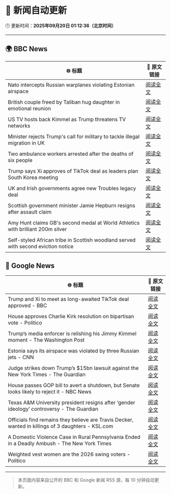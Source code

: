 # 🧠 新闻自动更新

🕒 更新时间：**2025年09月20日 01:12:36（北京时间）**

---

## 🌍 BBC News

| 🌐 标题 | 🔗 原文链接 |
|--------|-------------|
| Nato intercepts Russian warplanes violating Estonian airspace | [阅读全文](https://www.bbc.com/news/articles/czrp6p5mj3zo?at_medium=RSS&at_campaign=rss) |
| British couple freed by Taliban hug daughter in emotional reunion | [阅读全文](https://www.bbc.com/news/articles/c0q7l8ewj0wo?at_medium=RSS&at_campaign=rss) |
| US TV hosts back Kimmel as Trump threatens TV networks | [阅读全文](https://www.bbc.com/news/articles/clyxjve3pe2o?at_medium=RSS&at_campaign=rss) |
| Minister rejects Trump's call for military to tackle illegal migration in UK | [阅读全文](https://www.bbc.com/news/articles/c04qre9l0v3o?at_medium=RSS&at_campaign=rss) |
| Two ambulance workers arrested after the deaths of six people | [阅读全文](https://www.bbc.com/news/articles/cvgvnvnm0vro?at_medium=RSS&at_campaign=rss) |
| Trump says Xi approves of TikTok deal as leaders plan South Korea meeting | [阅读全文](https://www.bbc.com/news/articles/c4g7l7yl832o?at_medium=RSS&at_campaign=rss) |
| UK and Irish governments agree new Troubles legacy deal | [阅读全文](https://www.bbc.com/news/articles/ckged550k76o?at_medium=RSS&at_campaign=rss) |
| Scottish government minister Jamie Hepburn resigns after assault claim | [阅读全文](https://www.bbc.com/news/articles/ceq2y0npj32o?at_medium=RSS&at_campaign=rss) |
| Amy Hunt claims GB's second medal at World Athletics with brilliant 200m silver | [阅读全文](https://www.bbc.com/sport/athletics/articles/c701x1wn5rno?at_medium=RSS&at_campaign=rss) |
| Self-styled African tribe in Scottish woodland served with second eviction notice | [阅读全文](https://www.bbc.com/news/articles/cd9yjkngyklo?at_medium=RSS&at_campaign=rss) |

## 📰 Google News

| 🌐 标题 | 🔗 原文链接 |
|--------|-------------|
| Trump and Xi to meet as long-awaited TikTok deal approved - BBC | [阅读全文](https://news.google.com/rss/articles/CBMiWkFVX3lxTE1Kb1ZiZWljcnpkNWZmVkVSYTk2RVd5MDZNT1pCM3ZSb0NDdl9Jd3pES1hadHc2bDIxRjVLV3FfZTdwRUtGTnZPdEZjNlVFRW5WY1BMYWdWOENMZ9IBX0FVX3lxTE9hZlo2UHFNR1VjTGFTblo2NTVwR0N1eGk2OHhJVG1TZ3JleHI2ZnlXM2RJYlM3RGhqZTUydGtzcjRxU2VEYVlkX1B1aXBkcXB4OThSTjBqR21PVGxJQWRv?oc=5) |
| House approves Charlie Kirk resolution on bipartisan vote - Politico | [阅读全文](https://news.google.com/rss/articles/CBMingFBVV95cUxOaXFxRW5UaDRHSVJmbmVLR2VHajRaU3F3S04yWTloY1NNeXVXN2pVSjRsWkxLNGlmcTdkWndpSy1SaWdiSzZMcmh0NXJHVUpBc1dIc3Brd011aU1kMW90cTdjbGNTT1J4UndSZUZYT09rUGZrdW1ZdzhPRS14SXV2YTBjUG9tWWFkMmVhNUdlZzk0dFVhV182NXBxZWVWQQ?oc=5) |
| Trump’s media enforcer is relishing his Jimmy Kimmel moment - The Washington Post | [阅读全文](https://news.google.com/rss/articles/CBMirwFBVV95cUxPcmZlMXJvTWhzMUN3UVdxVEdWZldwRE1ialZQX2RSeGlKSlB2SVg2SlJ6ZXFIaWc0dUVic2RxQUVMUW9rY19RZ28tY0k4RmJTSXNaNW10aEVNdUtQTENWN2M3UXZ5WW5FVnNicXY5TmgxRlc0V2RzMk5hNFZBTlVfaVBJQzZ2MDRNWURLMEp3TzFqNm8xb2txVUY3c3FBUHJuRVIyazRmbDFOYm9LdmdZ?oc=5) |
| Estonia says its airspace was violated by three Russian jets - CNN | [阅读全文](https://news.google.com/rss/articles/CBMigwFBVV95cUxNZ2dlT2VPVEdvVGtqc29ZSXBFMFF1OUEySXBkSDh5cTBwcjBxWFJJcVFzRm9FRTNqWXFtNDhwSWRBTGFMQUdydzlEZmdiQjRoc3JUWHplcXh2VHE5d3N5Ny1Ma0FhdHNXbTFQeklhUmxGQzQ1MG1OMDBNVTJtOVlxSV92VQ?oc=5) |
| Judge strikes down Trump’s $15bn lawsuit against the New York Times - The Guardian | [阅读全文](https://news.google.com/rss/articles/CBMihAFBVV95cUxPc2lJNTh1WVlydHBFQjhpNFpkUHJCSkhUeEJwSVhMVEw1MGd5Sm4zMW93T3BFZ2pSWnhhOFo2eWJkNEdXcnJBdlJSQzNubmFNeFRLX3RtcjQ2X0dWOUhGVTJiRGp3YkpSLU9McHNRUWNCSU9CcHZZU09ZMzNMbTBMNW9rMlc?oc=5) |
| House passes GOP bill to avert a shutdown, but Senate looks likely to reject it - NBC News | [阅读全文](https://news.google.com/rss/articles/CBMirwFBVV95cUxOYUR5elFSbXI2U2hBa0tXdlh6ZnhWbG1pN0RTREhHaTJJVnNROGhoNmRGLVpQWTNPdjg5aWFRZ2xhZmF1eGVFcXFadUowRFZmU1EyYmNBY0lRYVVPTXRnVnpVTkV5Wk9rNkI0dHBkblFaNGNBWWRCbkZsS2hZcEFBZWdJQ09YM0lUNkNfZ04ycGI4Q3ZBZ2xkLTVOWHlPbFFhMmJ3UXdVVm9UVm5yQjBv0gFWQVVfeXFMTUtJSDZoX2twdmduVFAtRWIyNkF3YU9yTklhX1FwOFRrWlhxZ1BiYnBBRHVVWHpmRFpkQjA4eHBqMDBBVXRReHZxMGwtbGttZkRFdFJOZ2c?oc=5) |
| Texas A&M University president resigns after ‘gender ideology’ controversy - The Guardian | [阅读全文](https://news.google.com/rss/articles/CBMijgFBVV95cUxNMnUtTUZ4UDA2MVJXX0lNa1d1S19KaVhLaGpsVEhISWJjc1RmLXJSbng1MDc5aU5oRlY5Vjl1Y0xBRkxqUmpPcE9VWWtlVGEzMUl1bmVLcEt6Y1RKSnpEN0JEV1lqTnZhdGNsbWxPTzRpUEoyUWYxYTZPeFpOUURhNzlFa1d3Z1hUR1BNMm9B?oc=5) |
| Officials find remains they believe are Travis Decker, wanted in killings of 3 daughters - KSL.com | [阅读全文](https://news.google.com/rss/articles/CBMiwgFBVV95cUxNMkdhWjZObVhadDVSekQ4T2lObVc4M3l2dEMxeE1DODl4YnFNT3RkY2JMMzZaOHJsaXdpdmRaTml4eGs1VU84RkwtQ1RZWU9NUXBGSDM3TnREY3FqdnBaTHdrTmxCWHlzcXBvN09kQWU5Z0dzUXIwazA4MUEwNWRBcTQ0NWY2N1djWTAtQlVodENOSkFEWnRZWnYtVkhIZmIxV3FqQWJCTm5DaVYwWnFlMVhCZnYyaDQ1ZU5lMkQ1cW8xZw?oc=5) |
| A Domestic Violence Case in Rural Pennsylvania Ended in a Deadly Ambush - The New York Times | [阅读全文](https://news.google.com/rss/articles/CBMihgFBVV95cUxPQkN1UWx4YzlOaHBxNmtNeUtHTTRDYVJ5UzFycXRkVnNicHZwNUYxVXhGUndraVljUUlPdmdFZkN5N2lLQ0RtUW9XR0ZTMzEtOGtjdHVSa09yMEtXQXMyakJ6TlowVE5kM3FpaTFPRE9VS2pGazA5enRpRW1DdkUwZElLMHlkQQ?oc=5) |
| Weighted vest women are the 2026 swing voters - Politico | [阅读全文](https://news.google.com/rss/articles/CBMimwFBVV95cUxNRkV6RkpTaEltRVFrX3pULTJVSFk2bUcya0RtQkhZNTF5eE1ocnRKeFYxVE9ha2d2blkxZ0xtcEFwWUdkOEZDWC1zSm1FV2JGVVIwZXlhbklfdXc0VDZXMjBTd0FWSFpuanp1UUhfUlJrTmgxRlJPVDNWWW40ZmRMbUJfSHk1aUYzaVAydUg5TTFrTnczMUZqVFVDZw?oc=5) |

---
> 本页面内容来自公开的 BBC 和 Google 新闻 RSS 源，每 10 分钟自动更新。